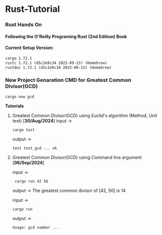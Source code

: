 # Rust-Tutorial
### Rust Hands On
#### Following the O'Reilly Programing Rust (2nd Edition) Book

#### Current Setup Version:
```markdown
cargo 1.72.1
rustc 1.72.1 (d5c2e9c34 2023-09-13) (Homebrew)
rustdoc 1.72.1 (d5c2e9c34 2023-09-13) (Homebrew)
```

### New Project Genaration CMD for Greatest Common Divisor(GCD)
```console
cargo new gcd
```


**Tutorials**
1. Greatest Common Divisor(GCD) using Euclid's algorithm (Method, Unit test) [**30/Aug/2024**]
    input -> 
    ```console
    cargo test
    ```

    output -> 
    ```console
    test test_gcd ... ok
    ```
2. Greatest Common Divisor(GCD) using Command line argument [**06/Sep/2024**]

   input ->
   
   ```console
    cargo run 42 56
    ```
    output -> The greatest common divisor of [42, 56] is 14

    input ->
    
    ```console
    cargo run
    ```
    output -> 
    
    ```console
    Usage: gcd number ...
    ```

